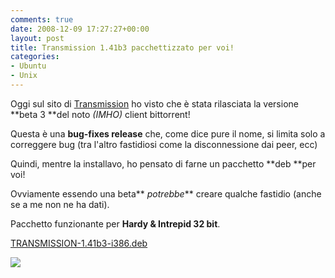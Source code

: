 ```yaml
---
comments: true
date: 2008-12-09 17:27:27+00:00
layout: post
title: Transmission 1.41b3 pacchettizzato per voi!
categories:
- Ubuntu
- Unix
---
```


Oggi sul sito di [Transmission](http://www.transmissionbt.com/) ho visto che è stata rilasciata la versione **beta 3 **del noto _(IMHO)_ client bittorrent!

Questa è una **bug-fixes release** che, come dice pure il nome, si limita solo a correggere bug (tra l'altro fastidiosi come la disconnessione dai peer, ecc)

Quindi, mentre la installavo, ho pensato di farne un pacchetto **deb **per voi!

Ovviamente essendo una beta** _potrebbe_** creare qualche fastidio (anche se a me non ne ha dati).

Pacchetto funzionante per **Hardy & Intrepid 32 bit**.





[TRANSMISSION-1.41b3-i386.deb](http://www.fileden.com/files/2008/6/10/1953114/transmission_1.41b3-2pol_i386.deb)










[![](http://www.allfreeportal.com/imghost/thumbs/951153Schermata.png)](http://www.allfreeportal.com/imghost/viewer.php?id=951153Schermata.png)
